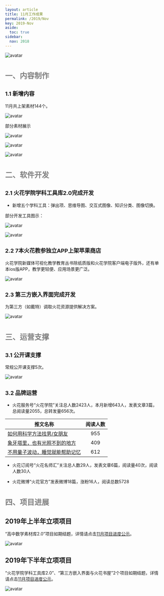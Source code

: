 ```yaml
---
layout: article
title: 11月工作成果
permalink: /2019/Nov
key: 2019-Nov
aside:
  toc: true
sidebar:
  nav: 2018
---
```


<bro/><bro/>

![avatar](images/20191100.png)

# <font size="5" color="gray">一、内容制作</font>

## <font size="4" >1.1 新增内容</font>

11月共上架素材144个。

![avatar](images/201911001.png)

部分素材展示

![avatar](images/201911002.png)

![avatar](images/201911003.png)

![avatar](images/201911004.png)

# <font size="5" color="gray">二、软件开发</font>

## <font size="4" >2.1 火花学院学科工具库2.0完成开发</font>

- 新增五个学科工具：弹出项、思维导图、交互式图像、知识分类、图像切换。

部分开发工具图示：

![avatar](images/20191105.png)

![avatar](images/201911005.png)

## <font size="4" >2.2 7本火花教参独立APP上架苹果商店</font>

火花学院新媒体可视化教学教育丛书除纸质版和火花学院客户端电子版外，还有单本ios版APP，教学更轻便、应用场景更广泛。

![avatar](images/201911006.png)

## <font size="4" >2.3 第三方嵌入界面完成开发</font>

为第三方（如戴特）调取火花资源提供解决方案。

![avatar](images/20191106.png)

# <font size="5" color="gray">三、运营支撑</font>

## <font size="4" >3.1 公开课支撑</font>

常规公开课支撑5次。

![avatar](images/201911007.png)

## <font size="4" >3.2 品牌运营</font>

- 火花服务号“火花学院”关注总人数2423人，本月新增643人，发表文章3篇，总阅读量2055，总转发量656次。

| 推文名称 |  阅读人数  | 
|-------------|:------:|
[如何用科学方法找男/女朋友](https://mp.weixin.qq.com/s/T5f7K1_zYSjvrOx1-kZntA)|	955|
[象牙塔里，也有光照不到的地方](https://mp.weixin.qq.com/s/kZ_n59dOHPoJeJ_5ZJ_qTA)|	409|
[不用量子波动，睡觉就能帮助记忆](https://mp.weixin.qq.com/s/yeNq2EpvvdIf1klCjfqCCg)|	612|

- 火花订阅号“火花名师汇”关注总人数29人，发表文章6篇，阅读量40次，阅读人数30人

- 火花微博“火花官方”发表微博18篇，涨粉16人，阅读总数5728

# <font size="5" color="gray">四、项目进展</font>

## 2019年上半年立项项目

“高中数学素材库2.0”项目如期结题，详情请点击[11月项目进度公示](https://github.com/Xiyue-team/doc_monthlyreport/blob/master/project/Nov.md)。
 
![avatar](images/20191007.png)

## 2019年下半年立项项目

“火花学院学科工具库2.0”、“第三方嵌入界面与火花书屋”2个项目如期结题，详情请点击[11月项目进度公示](https://github.com/Xiyue-team/doc_monthlyreport/blob/master/project/Nov.md)。

![avatar](images/20191008.png)


